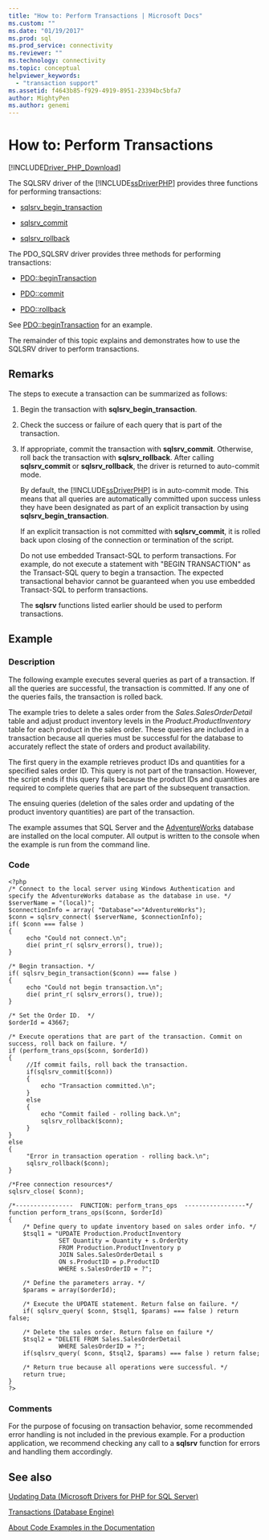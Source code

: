 ```yaml
---
title: "How to: Perform Transactions | Microsoft Docs"
ms.custom: ""
ms.date: "01/19/2017"
ms.prod: sql
ms.prod_service: connectivity
ms.reviewer: ""
ms.technology: connectivity
ms.topic: conceptual
helpviewer_keywords: 
  - "transaction support"
ms.assetid: f4643b85-f929-4919-8951-23394bc5bfa7
author: MightyPen
ms.author: genemi
---
```

# How to: Perform Transactions
[!INCLUDE[Driver_PHP_Download](../../includes/driver_php_download.md)]

The SQLSRV driver of the [!INCLUDE[ssDriverPHP](../../includes/ssdriverphp_md.md)] provides three functions for performing transactions:  
  
-   [sqlsrv_begin_transaction](../../connect/php/sqlsrv-begin-transaction.md)  
  
-   [sqlsrv_commit](../../connect/php/sqlsrv-commit.md)  
  
-   [sqlsrv_rollback](../../connect/php/sqlsrv-rollback.md)  
  
The PDO_SQLSRV driver provides three methods for performing transactions:  
  
-   [PDO::beginTransaction](../../connect/php/pdo-begintransaction.md)  
  
-   [PDO::commit](../../connect/php/pdo-commit.md)  
  
-   [PDO::rollback](../../connect/php/pdo-rollback.md)  
  
See [PDO::beginTransaction](../../connect/php/pdo-begintransaction.md) for an example.  
  
The remainder of this topic explains and demonstrates how to use the SQLSRV driver to perform transactions.  
  
## Remarks  
The steps to execute a transaction can be summarized as follows:  
  
1.  Begin the transaction with **sqlsrv_begin_transaction**.  
  
2.  Check the success or failure of each query that is part of the transaction.  
  
3.  If appropriate, commit the transaction with **sqlsrv_commit**. Otherwise, roll back the transaction with **sqlsrv_rollback**. After calling **sqlsrv_commit** or **sqlsrv_rollback**, the driver is returned to auto-commit mode.  
  
    By default, the [!INCLUDE[ssDriverPHP](../../includes/ssdriverphp_md.md)] is in auto-commit mode. This means that all queries are automatically committed upon success unless they have been designated as part of an explicit transaction by using **sqlsrv_begin_transaction**.  
  
    If an explicit transaction is not committed with **sqlsrv_commit**, it is rolled back upon closing of the connection or termination of the script.  
  
    Do not use embedded Transact-SQL to perform transactions. For example, do not execute a statement with "BEGIN TRANSACTION" as the Transact-SQL query to begin a transaction. The expected transactional behavior cannot be guaranteed when you use embedded Transact-SQL to perform transactions.  
  
    The **sqlsrv** functions listed earlier should be used to perform transactions.  
  
## Example  
  
### Description  
The following example executes several queries as part of a transaction. If all the queries are successful, the transaction is committed. If any one of the queries fails, the transaction is rolled back.  
  
The example tries to delete a sales order from the *Sales.SalesOrderDetail* table and adjust product inventory levels in the *Product.ProductInventory* table for each product in the sales order. These queries are included in a transaction because all queries must be successful for the database to accurately reflect the state of orders and product availability.  
  
The first query in the example retrieves product IDs and quantities for a specified sales order ID. This query is not part of the transaction. However, the script ends if this query fails because the product IDs and quantities are required to complete queries that are part of the subsequent transaction.  
  
The ensuing queries (deletion of the sales order and updating of the product inventory quantities) are part of the transaction.  
  
The example assumes that SQL Server and the [AdventureWorks](https://github.com/Microsoft/sql-server-samples/tree/master/samples/databases/adventure-works) database are installed on the local computer. All output is written to the console when the example is run from the command line.  
  
### Code  
  
```  
<?php  
/* Connect to the local server using Windows Authentication and  
specify the AdventureWorks database as the database in use. */  
$serverName = "(local)";  
$connectionInfo = array( "Database"=>"AdventureWorks");  
$conn = sqlsrv_connect( $serverName, $connectionInfo);  
if( $conn === false )  
{  
     echo "Could not connect.\n";  
     die( print_r( sqlsrv_errors(), true));  
}  
  
/* Begin transaction. */  
if( sqlsrv_begin_transaction($conn) === false )   
{   
     echo "Could not begin transaction.\n";  
     die( print_r( sqlsrv_errors(), true));  
}  
  
/* Set the Order ID.  */  
$orderId = 43667;  
  
/* Execute operations that are part of the transaction. Commit on  
success, roll back on failure. */  
if (perform_trans_ops($conn, $orderId))  
{  
     //If commit fails, roll back the transaction.  
     if(sqlsrv_commit($conn))  
     {  
         echo "Transaction committed.\n";  
     }  
     else  
     {  
         echo "Commit failed - rolling back.\n";  
         sqlsrv_rollback($conn);  
     }  
}  
else  
{  
     "Error in transaction operation - rolling back.\n";  
     sqlsrv_rollback($conn);  
}  
  
/*Free connection resources*/  
sqlsrv_close( $conn);  
  
/*----------------  FUNCTION: perform_trans_ops  -----------------*/  
function perform_trans_ops($conn, $orderId)  
{  
    /* Define query to update inventory based on sales order info. */  
    $tsql1 = "UPDATE Production.ProductInventory   
              SET Quantity = Quantity + s.OrderQty   
              FROM Production.ProductInventory p   
              JOIN Sales.SalesOrderDetail s   
              ON s.ProductID = p.ProductID   
              WHERE s.SalesOrderID = ?";  
  
    /* Define the parameters array. */  
    $params = array($orderId);  
  
    /* Execute the UPDATE statement. Return false on failure. */  
    if( sqlsrv_query( $conn, $tsql1, $params) === false ) return false;  
  
    /* Delete the sales order. Return false on failure */  
    $tsql2 = "DELETE FROM Sales.SalesOrderDetail   
              WHERE SalesOrderID = ?";  
    if(sqlsrv_query( $conn, $tsql2, $params) === false ) return false;  
  
    /* Return true because all operations were successful. */  
    return true;  
}  
?>  
```  
  
### Comments  
For the purpose of focusing on transaction behavior, some recommended error handling is not included in the previous example. For a production application, we recommend checking any call to a **sqlsrv** function for errors and handling them accordingly.
  
## See also  
[Updating Data &#40;Microsoft Drivers for PHP for SQL Server&#41;](../../connect/php/updating-data-microsoft-drivers-for-php-for-sql-server.md)

[Transactions (Database Engine)](https://msdn.microsoft.com/library/ms190612.aspx)

[About Code Examples in the Documentation](../../connect/php/about-code-examples-in-the-documentation.md)  
  
